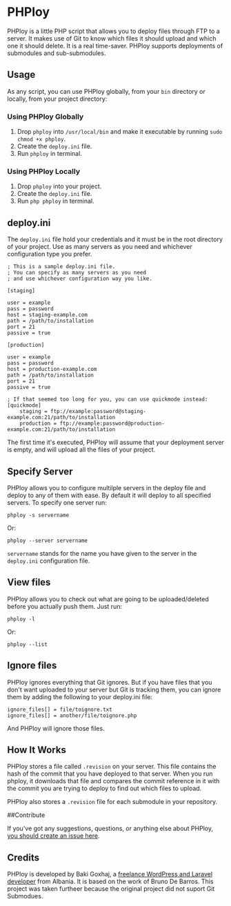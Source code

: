 # PHPloy

PHPloy is a little PHP script that allows you to deploy files through FTP to a server. It makes use of Git to know which files it should upload and which one it should delete. It is a real time-saver. PHPloy supports deployments of submodules and sub-submodules.

## Usage 
As any script, you can use PHPloy globally, from your `bin` directory or locally, from your project directory:

### Using PHPloy Globally

1. Drop `phploy` into `/usr/local/bin` and make it executable by running `sudo chmod +x phploy`.
2. Create the `deploy.ini` file.
3. Run `phploy` in terminal.

### Using PHPloy Locally

1. Drop `phploy` into your project.
2. Create the `deploy.ini` file.
3. Run `php phploy` in terminal.

## deploy.ini

The `deploy.ini` file hold your credentials and it must be in the root directory of your project. Use as many servers as you need and whichever configuration type you prefer.

    ; This is a sample deploy.ini file.
	; You can specify as many servers as you need
	; and use whichever configuration way you like.

	[staging]
	
	user = example
	pass = password
	host = staging-example.com
	path = /path/to/installation
	port = 21
	passive = true
	
	[production]
	
	user = example
	pass = password
	host = production-example.com
	path = /path/to/installation
	port = 21
	passive = true
	
	; If that seemed too long for you, you can use quickmode instead:
	[quickmode]
		staging = ftp://example:password@staging-example.com:21/path/to/installation
		production = ftp://example:password@production-example.com:21/path/to/installation


The first time it's executed, PHPloy will assume that your deployment server is empty, and will upload all the files of your project.

## Specify Server

PHPloy allows you to configure multilple servers in the deploy file and deploy to any of them with ease. By default it will deploy to all specified servers.
To specify one server run: 

	phploy -s servername

Or:

	phploy --server servername
	
`servername` stands for the name you have given to the server in the `deploy.ini` configuration file.

## View files

PHPloy allows you to check out what are going to be uploaded/deleted before you actually push them. Just run: 

	phploy -l

Or:

	phploy --list

## Ignore files

PHPloy ignores everything that Git ignores. But if you have files that you don't want uploaded to your server but Git is tracking them, you can ignore them by adding the following to your deploy.ini file:

	ignore_files[] = file/toignore.txt
	ignore_files[] = another/file/toignore.php

And PHPloy will ignore those files.

## How It Works

PHPloy stores a file called `.revision` on your server. This file contains the hash of the commit that you have deployed to that server. When you run phploy, it downloads that file and compares the commit reference in it with the commit you are trying to deploy to find out which files to upload.

PHPloy also stores a `.revision` file for each submodule in your repository.

##Contribute

If you've got any suggestions, questions, or anything else about PHPloy, [you should create an issue here](https://github.com/banago/PHPloy/issues). 

## Credits
PHPloy is developed by Baki Goxhaj, a [freelance WordPress and Laravel developer](http://wplancer.com) from Albania. It is based on the work of Bruno De Barros. This project was taken furtheer because the original project did not suport Git Submodues.
